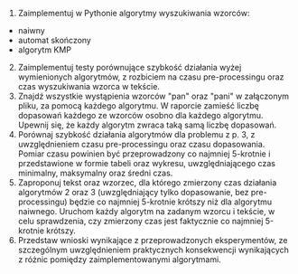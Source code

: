 1. Zaimplementuj w Pythonie algorytmy wyszukiwania wzorców:
* naiwny
* automat skończony
* algorytm KMP
2. Zaimplementuj testy porównujące szybkość działania wyżej wymienionych algorytmów, z rozbiciem na czasu pre-processingu oraz czas wyszukiwania wzorca w tekście.
3. Znajdź wszystkie wystąpienia wzorców "pan" oraz "pani" w załączonym pliku, za pomocą każdego algorytmu. W raporcie zamieść liczbę dopasowań każdego ze wzorców osobno dla każdego algorytmu. Upewnij się, że każdy algorytm zwraca taką samą liczbę dopasowań.
4. Porównaj szybkość działania algorytmów dla problemu z p. 3, z uwzględnieniem czasu pre-processingu oraz czasu dopasowania. Pomiar czasu powinien być przeprowadzony co najmniej 5-krotnie i przedstawione w formie tabeli oraz wykresu, uwzględniającego czas minimalny, maksymalny oraz średni czas.
5. Zaproponuj tekst oraz wzorzec, dla którego zmierzony czas działania algorytmów 2 oraz 3 (uwzględniający tylko dopasowanie, bez pre-processingu) będzie co najmniej 5-krotnie krótszy niż dla algorytmu naiwnego. Uruchom każdy algorytm na zadanym wzorcu i tekście, w celu sprawdzenia, czy zmierzony czas jest faktycznie co najmniej 5-krotnie krótszy.
6. Przedstaw wnioski wynikające z przeprowadzonych eksperymentów, ze szczególnym uwzględnieniem praktycznych konsekwencji wynikających z różnic pomiędzy zaimplementowanymi algorytmami.